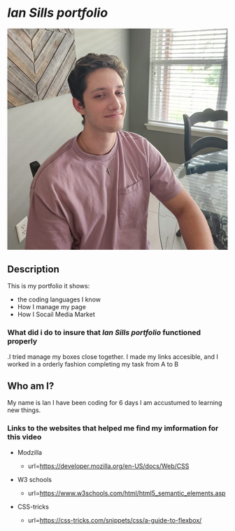# *Ian Sills portfolio*
 ![alt text](./assets/images/ian%20facebook%20pfp.jpg)
## Description
This is my portfolio it shows:
* the coding languages I know
* How I manage my page
* How I Socail Media Market
### What did i do to insure that *Ian Sills portfolio* functioned properly
.I tried manage my boxes close together. I made my links accesible, and I worked in a orderly fashion completing my task from A to B

## Who am I?
My name is Ian I have been coding for 6 days
I am accustumed to learning new things.

### Links to the websites that helped me find my imformation for this video
* Modzilla
    * url=https://developer.mozilla.org/en-US/docs/Web/CSS
* W3 schools
    * url=https://www.w3schools.com/html/html5_semantic_elements.asp

* CSS-tricks
    * url=https://css-tricks.com/snippets/css/a-guide-to-flexbox/